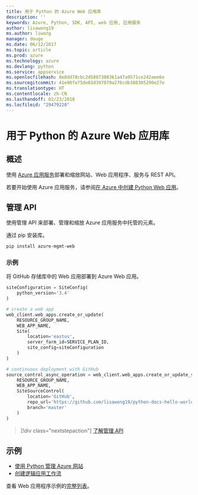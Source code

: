 ```yaml
---
title: 用于 Python 的 Azure Web 应用库
description: ''
keywords: Azure, Python, SDK, API, web 应用, 应用服务
author: lisawong19
ms.author: liwong
manager: douge
ms.date: 06/12/2017
ms.topic: article
ms.prod: azure
ms.technology: azure
ms.devlang: python
ms.service: appservice
ms.openlocfilehash: 8e8dd78cbc2d5887308361a47a9571ce242aee6e
ms.sourcegitcommit: 41e90fe75de03d397079a276cdb388305290e27e
ms.translationtype: HT
ms.contentlocale: zh-CN
ms.lasthandoff: 02/23/2018
ms.locfileid: "29479220"
---
```

# <a name="azure-web-apps-libraries-for-python"></a>用于 Python 的 Azure Web 应用库

## <a name="overview"></a>概述

使用 [Azure 应用服务](/azure/app-service)部署和缩放网站、Web 应用程序、服务与 REST API。

若要开始使用 Azure 应用服务，请参阅[在 Azure 中创建 Python Web 应用](/azure/app-service-web/app-service-web-get-started-python)。

## <a name="management-api"></a>管理 API

使用管理 API 来部署、管理和缩放 Azure 应用服务中托管的元素。

通过 pip 安装库。

```bash
pip install azure-mgmt-web
```

### <a name="example"></a>示例

将 GitHub 存储库中的 Web 应用部署到 Azure Web 应用。

```python
siteConfiguration = SiteConfig(
    python_version='3.4'
)

# create a web app
web_client.web_apps.create_or_update(
    RESOURCE_GROUP_NAME,
    WEB_APP_NAME,
    Site(
        location='eastus',
        server_farm_id=SERVICE_PLAN_ID,
        site_config=siteConfiguration
    )
)

# continuous deployment with GitHub
source_control_async_operation = web_client.web_apps.create_or_update_source_control(
    RESOURCE_GROUP_NAME,
    WEB_APP_NAME,
    SiteSourceControl(
        location='GitHub',
        repo_url='https://github.com/lisawong19/python-docs-hello-world',
        branch='master'
    )
)
```
> [!div class="nextstepaction"]
> [了解管理 API](/python/api/overview/azure/webapps/management)

## <a name="samples"></a>示例 

* [使用 Python 管理 Azure 网站][1]
* [创建逻辑应用工作流][2]
 
查看 Web 应用程序示例的[完整列表](https://azure.microsoft.com/en-us/resources/samples/?platform=python&term=web-app)。

[1]: https://azure.microsoft.com/resources/samples/app-service-web-python-manage
[2]: ../docs-ref-conceptual/python-sdk-azure-samples-logic-app-workflow.md